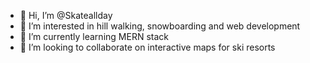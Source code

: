 - 👋 Hi, I’m @Skateallday
- 👀 I’m interested in hill walking, snowboarding and web development
- 🌱 I’m currently learning MERN stack
- 💞️ I’m looking to collaborate on interactive maps for ski resorts

<!---
Skateallday/Skateallday is a ✨ special ✨ repository because its `README.md` (this file) appears on your GitHub profile.
You can click the Preview link to take a look at your changes.
--->
